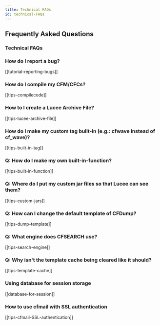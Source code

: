 ```yaml
---
title: Technical FAQs
id: technical-FAQs
---
```


## Frequently Asked Questions ##

### Technical FAQs ###

### How do I report a bug? ###

[[tutorial-reporting-bugs]]

### How do I compile my CFM/CFCs? ###

[[tips-compilecode]]

### How to I create a Lucee Archive File? ###

[[tips-lucee-archive-file]]

### How do I make my custom tag built-in (e.g.: cfwave instead of cf_wave)? ###

[[tips-built-in-tag]]

### Q: How do I make my own built-in-function? ###

[[tips-built-in-function]]

### Q: Where do I put my custom jar files so that Lucee can see them? ###

[[tips-custom-jars]]

### Q: How can I change the default template of CFDump? ###

[[tips-dump-template]]

### Q: What engine does CFSEARCH use? ###

[[tips-search-engine]]

### Q: Why isn't the template cache being cleared like it should? ###

[[tips-template-cache]]

### Using database for session storage ###

[[database-for-session]]

### How to use cfmail with SSL authentication ###

[[tips-cfmail-SSL-authentication]]
